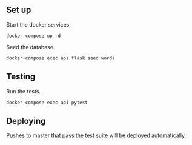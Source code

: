 ## Set up

Start the docker services.

```
docker-compose up -d
```

Seed the database.

```
docker-compose exec api flask seed words
```

## Testing

Run the tests.

```
docker-compose exec api pytest
```

## Deploying

Pushes to master that pass the test suite will be deployed automatically.
